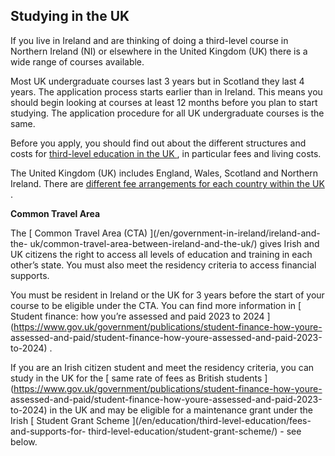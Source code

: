 ##  Studying in the UK

If you live in Ireland and are thinking of doing a third-level course in
Northern Ireland (NI) or elsewhere in the United Kingdom (UK) there is a wide
range of courses available.

Most UK undergraduate courses last 3 years but in Scotland they last 4 years.
The application process starts earlier than in Ireland. This means you should
begin looking at courses at least 12 months before you plan to start studying.
The application procedure for all UK undergraduate courses is the same.

Before you apply, you should find out about the different structures and costs
for [ third-level education in the UK ](https://www.gov.uk/student-finance) ,
in particular fees and living costs.

The United Kingdom (UK) includes England, Wales, Scotland and Northern
Ireland. There are [ different fee arrangements for each country within the UK
](http://www.ucas.com/how-it-all-works/student-finance) .

**Common Travel Area**

The [ Common Travel Area (CTA) ](/en/government-in-ireland/ireland-and-the-
uk/common-travel-area-between-ireland-and-the-uk/) gives Irish and UK citizens
the right to access all levels of education and training in each other’s
state. You must also meet the residency criteria to access financial supports.

You must be resident in Ireland or the UK for 3 years before the start of your
course to be eligible under the CTA. You can find more information in [
Student finance: how you’re assessed and paid 2023 to 2024
](https://www.gov.uk/government/publications/student-finance-how-youre-
assessed-and-paid/student-finance-how-youre-assessed-and-paid-2023-to-2024) .

If you are an Irish citizen student and meet the residency criteria, you can
study in the UK for the [ same rate of fees as British students
](https://www.gov.uk/government/publications/student-finance-how-youre-
assessed-and-paid/student-finance-how-youre-assessed-and-paid-2023-to-2024) in
the UK and may be eligible for a maintenance grant under the Irish [ Student
Grant Scheme ](/en/education/third-level-education/fees-and-supports-for-
third-level-education/student-grant-scheme/) \- see below.
